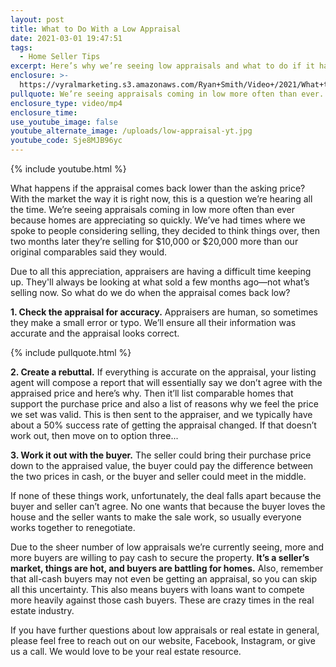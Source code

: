 ```yaml
---
layout: post
title: What to Do With a Low Appraisal
date: 2021-03-01 19:47:51
tags:
  - Home Seller Tips
excerpt: Here’s why we’re seeing low appraisals and what to do if it happens to you.
enclosure: >-
  https://vyralmarketing.s3.amazonaws.com/Ryan+Smith/Video+/2021/What+to+Do+With+a+Low+Appraisal.mp4
pullquote: We’re seeing appraisals coming in low more often than ever.
enclosure_type: video/mp4
enclosure_time:
use_youtube_image: false
youtube_alternate_image: /uploads/low-appraisal-yt.jpg
youtube_code: Sje8MJB96yc
---
```


{% include youtube.html %}

What happens if the appraisal comes back lower than the asking price? With the market the way it is right now, this is a question we’re hearing all the time. We’re seeing appraisals coming in low more often than ever because homes are appreciating so quickly. We’ve had times where we spoke to people considering selling, they decided to think things over, then two months later they’re selling for $10,000 or $20,000 more than our original comparables said they would.&nbsp;

Due to all this appreciation, appraisers are having a difficult time keeping up. They'll always be looking at what sold a few months ago—not what’s selling now. So what do we do when the appraisal comes back low?

**1\. Check the appraisal for accuracy.** Appraisers are human, so sometimes they make a small error or typo. We’ll ensure all their information was accurate and the appraisal looks correct.

{% include pullquote.html %}

**2\. Create a rebuttal.** If everything is accurate on the appraisal, your listing agent will compose a report that will essentially say we don’t agree with the appraised price and here’s why. Then it’ll list comparable homes that support the purchase price and also a list of reasons why we feel the price we set was valid. This is then sent to the appraiser, and we typically have about a 50% success rate of getting the appraisal changed. If that doesn’t work out, then move on to option three...

**3\. Work it out with the buyer.** The seller could bring their purchase price down to the appraised value, the buyer could pay the difference between the two prices in cash, or the buyer and seller could meet in the middle.&nbsp;

If none of these things work, unfortunately, the deal falls apart because the buyer and seller can’t agree. No one wants that because the buyer loves the house and the seller wants to make the sale work, so usually everyone works together to renegotiate.

Due to the sheer number of low appraisals we’re currently seeing, more and more buyers are willing to pay cash to secure the property. **It’s a seller’s market, things are hot, and buyers are battling for homes.** Also, remember that all-cash buyers may not even be getting an appraisal, so you can skip all this uncertainty. This also means buyers with loans want to compete more heavily against those cash buyers. These are crazy times in the real estate industry.&nbsp;

If you have further questions about low appraisals or real estate in general, please feel free to reach out on our website, Facebook, Instagram, or give us a call. We would love to be your real estate resource.
